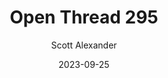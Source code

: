 ---
layout: podcast
title: "Open Thread 295"
author: Scott Alexander
description: https://www.astralcodexten.com/p/open-thread-295
date: 2023-09-25
length: 333027
duration: 83
guid: open-thread-295
---
